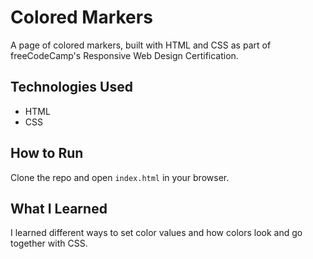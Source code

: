 # Colored Markers
A page of colored markers, built with HTML and CSS as part of freeCodeCamp's Responsive Web Design Certification.

## Technologies Used
- HTML
- CSS

## How to Run
Clone the repo and open `index.html` in your browser.

## What I Learned
I learned different ways to set color values and how colors look and go together with CSS.
